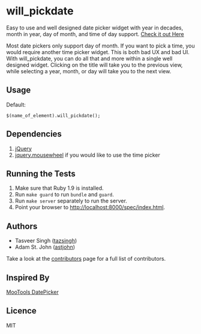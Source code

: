 will_pickdate
=============

Easy to use and well designed date picker widget with year in decades, month in year, day of month, and time of day support.
[Check it out Here](http://zenapsis.github.com/will_pickdate/ "will_pickdate on Github")

Most date pickers only support day of month. If you want to pick a time, you would require another time picker widget. This is both bad UX and bad UI.
With will_pickdate, you can do all that and more within a single well designed widget.
Clicking on the title will take you to the previous view, while selecting a year, month, or day will take you to the next view.

Usage
-----
Default:

    $(name_of_element).will_pickdate();

Dependencies
------------
1. [jQuery](http://jquery.com/ "jQuery")
2. [jquery.mousewheel](https://github.com/brandonaaron/jquery-mousewheel "jquery.mousewheel") if you would like to use the time picker


Running the Tests
-----------------

1. Make sure that Ruby 1.9 is installed.
2. Run `make guard` to run `bundle` and `guard`.
3. Run `make server` separately to run the server.
4. Point your browser to [http://localhost:8000/spec/index.html](http://localhost:8000/spec/index.html).

Authors
-------
* Tasveer Singh ([tazsingh](http://github.com/tazsingh "tazsingh")) 
* Adam St. John ([astjohn](http://github.com/astjohn "astjohn"))

Take a look at the [contributors](https://github.com/zenapsis/will_pickdate/contributors "contributors") page for a full list of contributors.

Inspired By
-----------
[MooTools DatePicker](https://github.com/monkeyphysics/mootools-datepicker "MooTools DatePicker")

Licence
-------
MIT
